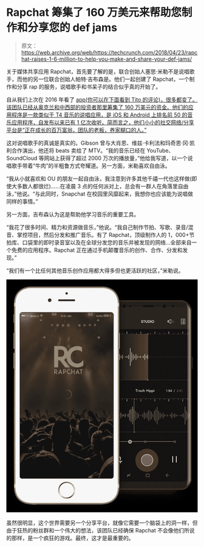 # Rapchat 筹集了 160 万美元来帮助您制作和分享您的 def jams 

> 原文：<https://web.archive.org/web/https://techcrunch.com/2018/04/23/rapchat-raises-1-6-million-to-help-you-make-and-share-your-def-jams/>

关于媒体共享应用 Rapchat，首先要了解的是，联合创始人塞思·米勒不是说唱歌手，而他的另一位联合创始人帕特·吉布森是。他们一起创建了 Rapchat，一个制作和分享 rap 的服务，说唱歌手和书呆子的结合似乎真的开始了。

自从我们上次在 2016 年看了 [app(你可以在下面看到 Tito 的评论)，很多都变了。该团队已经从奥克兰和中西部的投资者那里筹集了 160 万美元的资金。他们的应用程序是一款类似于 T4 音乐的说唱应用，是 iOS 和 Android 上排名前 50 的音乐应用程序，自发布以来已有 1 亿次收听。简而言之，他们小小的社交网络/分享平台是“正在成长的百万富翁，团队的老板，养家糊口的人。”](https://web.archive.org/web/20221210070524/https://techcrunch.com/2016/04/07/rapchat-makes-me-the-rapper-i-always-knew-i-was/)

这对说唱歌手的真诚是真实的。Gibson 曾与大肖恩、维兹·卡利法和玛奇恩·冈·凯利合作演出，他还将 beats 卖给了 MTV。“我的音乐已经在 YouTube、SoundCloud 等网站上获得了超过 2000 万次的播放量，”他给我写道，以一个说唱歌手带着“牛肉”的半粗鲁方式夸耀道。另一方面，米勒喜欢自由泳。

“我从小就喜欢和 OU 的朋友一起自由泳，我注意到许多其他千禧一代也这样做(即使大多数人都很烂)……在凌晨 3 点的任何派对上，总会有一群人在角落里自由泳，”他说。“与此同时，Snapchat 在校园里风靡起来，我想你也应该能为说唱做同样的事情。”

另一方面，吉布森认为这是帮助他学习音乐的重要工具。

“我花了很多时间、精力和资源做音乐，”他说。“我自己制作节拍、写歌、录音/混音、掌控项目，然后分发和推广音乐。有了 Rapchat，顶级制作人的 1，000+节拍库、口袋里的即时录音室以及在全球分发您的音乐并被发现的网络…全部来自一个免费的应用程序。Rapchat 正在通过手机颠覆音乐的创作、合作、分发和发现。”

“我们有一个比任何其他音乐创作应用都大得多但也更活跃的社区，”米勒说。

![](img/9339fb762b3cae1712e732d358021744.png)

虽然很明显，这个世界需要另一个分享平台，就像它需要一个脑袋上的洞一样，但由于狂热的粉丝群和一个伟大的想法，该团队已经确保 Rapchat 不会像他们所说的那样，是一个疯狂的游戏。最终，这才是最重要的。